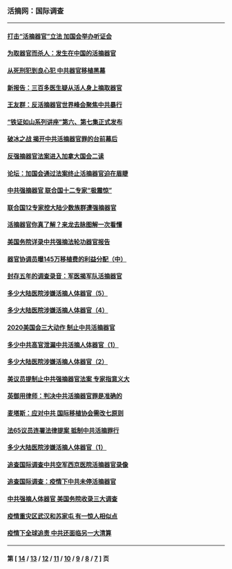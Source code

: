 ### 活摘网：国际调查
---
#### [打击“活摘器官”立法 加国会举办听证会](../../pages/nf5947/n13869362.md?12020430) 
#### [为取器官而杀人：发生在中国的活摘器官](../../pages/nf5947/n13794731.md?12020430) 
#### [从死刑犯到良心犯 中共器官移植黑幕](../../pages/nf5947/n13764669.md?12020430) 
#### [新报告：三百多医生疑从活人身上摘取器官](../../pages/nf5947/n13703044.md?12020430) 
#### [王友群：反活摘器官世界峰会聚焦中共暴行](../../pages/nf5947/n13250738.md?12020430) 
#### [“铁证如山系列讲座”第六、第七集正式发布](../../pages/nf5947/n13106287.md?12020430) 
#### [破冰之战 揭开中共活摘器官罪的台前幕后](../../pages/nf5947/n13082457.md?12020430) 
#### [反强摘器官法案进入加拿大国会二读](../../pages/nf5947/n13033450.md?12020430) 
#### [论坛：加国会通过法案终止活摘器官迫在眉睫](../../pages/nf5947/n13029839.md?12020430) 
#### [中共强摘器官 联合国十二专家“极震惊”](../../pages/nf5947/n13024313.md?12020430) 
#### [联合国12专家控大陆少数族群遭强摘器官](../../pages/nf5947/n13023877.md?12020430) 
#### [活摘器官你真了解？来龙去脉图解一次看懂](../../pages/nf5947/n13013820.md?12020430) 
#### [美国务院详录中共强摘法轮功器官报告](../../pages/nf5947/n12944519.md?12020430) 
#### [器官协调员曝145万移植费的利益分配（中）](../../pages/nf5947/n12894547.md?12020430) 
#### [封存五年的调查录音：军医揭军队活摘器官](../../pages/nf5947/n12798692.md?12020430) 
#### [多少大陆医院涉嫌活摘人体器官（5）](../../pages/nf5947/n12768383.md?12020430) 
#### [多少大陆医院涉嫌活摘人体器官（4）](../../pages/nf5947/n12664434.md?12020430) 
#### [2020美国会三大动作 制止中共活摘器官](../../pages/nf5947/n12682004.md?12020430) 
#### [多少中共高官泄漏中共活摘人体器官（1）](../../pages/nf5947/n12671234.md?12020430) 
#### [多少大陆医院涉嫌活摘人体器官（2）](../../pages/nf5947/n12655589.md?12020430) 
#### [美议员提制止中共强摘器官法案 专家指意义大](../../pages/nf5947/n12630561.md?12020430) 
#### [英御用律师：判决中共活摘器官罪是准确的](../../pages/nf5947/n12580740.md?12020430) 
#### [麦塔斯：应对中共 国际移植协会需改七原则](../../pages/nf5947/n12514711.md?12020430) 
#### [法65议员连署法律提案 抵制中共活摘罪行](../../pages/nf5947/n12437047.md?12020430) 
#### [多少大陆医院涉嫌活摘人体器官（1）](../../pages/nf5947/n12414284.md?12020430) 
#### [追查国际调查中共空军西京医院活摘器官录像](../../pages/nf5947/n12348837.md?12020430) 
#### [追查国际调查：疫情下中共未停活摘器官](../../pages/nf5947/n12273415.md?12020430) 
#### [中共强摘人体器官 美国务院收录三大调查](../../pages/nf5947/n12181488.md?12020430) 
#### [疫情重灾区武汉和苏家屯 有一惊人相似点](../../pages/nf5947/n12150824.md?12020430) 
#### [疫情下全球追责 中共还面临另一大清算](../../pages/nf5947/n12070397.md?12020430) 

---
#### 第 [ [14](./14.md?12020430) / [13](./13.md?12020430) / [12](./12.md?12020430) / [11](./11.md?12020430) / [10](./10.md?12020430) / [9](./9.md?12020430) / [8](./8.md?12020430) / [7](./7.md?12020430) ] 页
